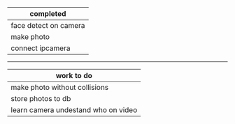 | completed     | 
| ------------- |
|face detect on camera|
|make photo |
| connect ipcamera|
--------------------
| work to do     | 
| ------------- |
|make photo without collisions
| store photos to db|
|learn camera undestand who on video |
